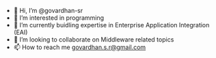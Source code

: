 - 👋 Hi, I’m @govardhan-sr
- 👀 I’m interested in programming
- 🌱 I’m currently buidling expertise in Enterprise Application Integration (EAI)
- 💞️ I’m looking to collaborate on Middleware related topics
- 📫 How to reach me govardhan.s.r@gmail.com

<!---
govardhan-sr/govardhan-sr is a ✨ special ✨ repository because its `README.md` (this file) appears on your GitHub profile.
You can click the Preview link to take a look at your changes.
--->
